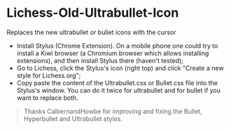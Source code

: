 # Lichess-Old-Ultrabullet-Icon
Replaces the new ultrabullet or bullet icons with the cursor


- Install Stylus (Chrome Extension). On a mobile phone one could try to install a Kiwi browser (a Chromium browser which allows installing extensions), and then install Stylus there (haven't tested); 
- Go to Lichess, click the Stylus's icon (right top) and click "Create a new style for Lichess.org";
- Copy paste the content of the Ultrabullet.css or Bullet.css file into the Stylus's window. You can do it twice for ultrabullet and for bullet if you want to replace both.

> Thanks CalbernandHowbe for improving and fixing the Bullet, Hyperbullet and Ultrabullet styles.


